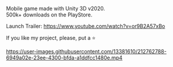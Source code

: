 Mobile game made with Unity 3D v2020. <br>
500k+ downloads on the PlayStore.

Launch Trailer: https://www.youtube.com/watch?v=or9B2A57xBo

If you like my project, please, put a ⭐ 

https://user-images.githubusercontent.com/13381610/212762788-6949a02e-23ee-4300-bfda-a1ddfcc1480e.mp4

